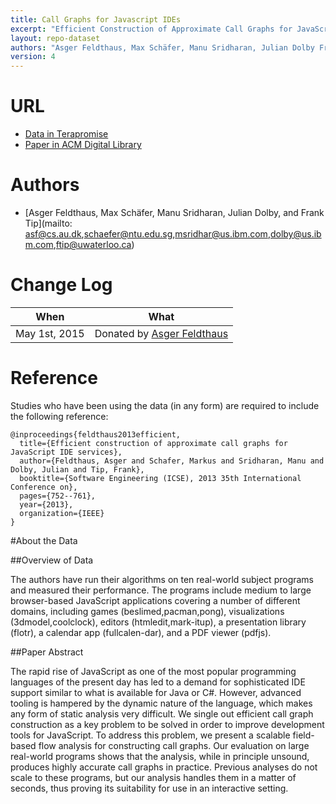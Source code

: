 ```yaml
---
title: Call Graphs for Javascript IDEs
excerpt: "Efficient Construction of Approximate Call Graphs for JavaScript IDE Services"
layout: repo-dataset
authors: "Asger Feldthaus, Max Schäfer, Manu Sridharan, Julian Dolby Frank Tip"
version: 4
---
```


# URL

* [Data in Terapromise](https://terapromise.csc.ncsu.edu:8443/!/#repo/view/head/other/mozillaanthropology)
* [Paper in ACM Digital Library](http://dl.acm.org/citation.cfm?doid=2635868.2635887)

# Authors
* [Asger Feldthaus, Max Schäfer, Manu Sridharan, Julian Dolby, and Frank Tip](mailto: asf@cs.au.dk,schaefer@ntu.edu.sg,msridhar@us.ibm.com,dolby@us.ibm.com,ftip@uwaterloo.ca)

# Change Log

When | What
---- | ----
May 1st, 2015 | Donated by [Asger Feldthaus](mailto:asf@cs.au.dk)

# Reference

Studies who have been using the data (in any form) are required to include the following reference:

```
@inproceedings{feldthaus2013efficient,
  title={Efficient construction of approximate call graphs for JavaScript IDE services},
  author={Feldthaus, Asger and Schafer, Markus and Sridharan, Manu and Dolby, Julian and Tip, Frank},
  booktitle={Software Engineering (ICSE), 2013 35th International Conference on},
  pages={752--761},
  year={2013},
  organization={IEEE}
}
```

#About the Data

##Overview of Data

The authors have run their algorithms on ten real-world  subject  programs  and  measured their performance. The programs include  medium  to  large browser-based  JavaScript  applications  covering  a  number  of different domains, including games (beslimed,pacman,pong), visualizations  (3dmodel,coolclock),  editors (htmledit,mark-itup), a presentation library (flotr), a calendar app (fullcalen-dar), and a PDF viewer (pdfjs). 

##Paper Abstract

The rapid rise of JavaScript as one of the most popular programming languages of the present day has led to a demand for sophisticated IDE support similar to what is available for Java or C#. However, advanced tooling is hampered by the dynamic nature of the language, which makes any form of static analysis very difficult. We single out efficient call graph construction as a key problem to be solved in order to improve development tools for JavaScript. To address this problem, we present a scalable field-based flow analysis for constructing call graphs. Our evaluation on large real-world programs shows that the analysis, while in principle unsound, produces highly accurate call graphs in practice. Previous analyses do not scale to these programs, but our analysis handles them in a matter of seconds, thus proving its suitability for use in an interactive setting.